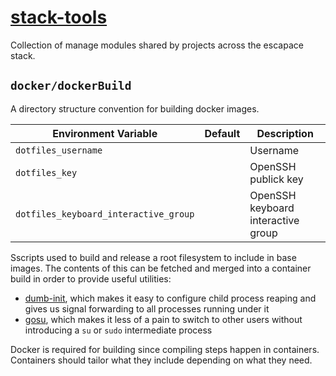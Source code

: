 # [stack-tools](https://github.com/escapace/stack-tools)

Collection of manage modules shared by projects across the escapace stack.

## `docker/dockerBuild`

A directory structure convention for building docker images.


| Environment Variable                  | Default | Description                        |
| ------------------------------------- | :-----: | ---------------------------------- |
| `dotfiles_username`                   |         | Username                           |
| `dotfiles_key`                        |         | OpenSSH publick key                |
| `dotfiles_keyboard_interactive_group` |         | OpenSSH keyboard interactive group |

Sscripts used to build and release a root filesystem to include in base images.
The contents of this can be fetched and merged into a container build in order
to provide useful utilities:

* [dumb-init](https://github.com/Yelp/dumb-init), which makes it easy to
  configure child process reaping and gives us signal forwarding to all
  processes running under it
* [gosu](https://github.com/tianon/gosu), which makes it less of a pain to
  switch to other users without introducing a `su` or `sudo` intermediate
  process

Docker is required for building since compiling steps happen in containers.
Containers should tailor what they include depending on what they need.
